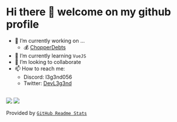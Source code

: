 # Hi there 👋 welcome on my github profile

- 🔭 I’m currently working on ...
  - 💰 [ChopperDebts](https://github.com/DevGoro/ChopperDebts)
- 🌱 I’m currently learning `VueJS`
- 👯 I’m looking to collaborate
- 📫 How to reach me:
  - Discord: l3g3nd056
  - Twitter: [DevL3g3nd](https://twitter.com/DevL3g3nd)
 
<br>

<img src="https://github-readme-stats.vercel.app/api?username=devgoro&show_icons=true&theme=radical&hide_title=true">
<img src="https://github-readme-stats.vercel.app/api/top-langs/?username=devgoro&layout=compact&title_color=a9fef7&text_color=a9fef7&bg_color=141321">

Provided by [`GitHub Readme Stats`](https://github.com/anuraghazra/github-readme-stats)
